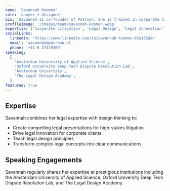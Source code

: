 ```yaml
---
name: 'Savannah Koomen'
role: 'Lawyer + designer'
bio: 'Savannah is co-founder of Patroon. She is trained in corporate litigation. Comfortable in high stakes litigation settings. Combines law and design to convince courts and stimulate legal innovation with business clients. Teaches legal design.'
profileImage: '/images/team/savannah-koomen.webp'
expertise: ['Corporate Litigation', 'Legal Design', 'Legal Innovation']
socialLinks:
  linkedin: 'https://www.linkedin.com/in/savannah-koomen-65a132a8/'
  email: 'savannah@patroon.nl'
  phone: '+31 6 37329309'
speaking:
  [
    'Amsterdam University of Applied Science',
    'Oxford University Deep Tech Dispute Resolution Lab',
    'Amsterdam University',
    'The Legal Design Academy',
  ]
featured: true
---
```


## Expertise

Savannah combines her legal expertise with design thinking to:

- Create compelling legal presentations for high-stakes litigation
- Drive legal innovation for corporate clients
- Teach legal design principles
- Transform complex legal concepts into clear communications

## Speaking Engagements

Savannah regularly shares her expertise at prestigious institutions including the Amsterdam University of Applied Science, Oxford University Deep Tech Dispute Resolution Lab, and The Legal Design Academy.
